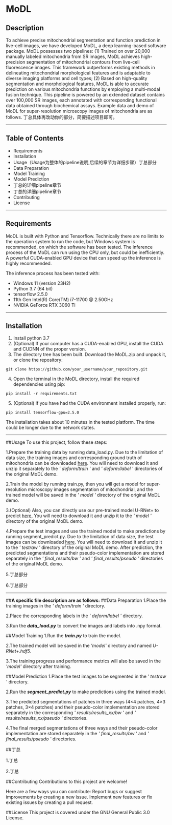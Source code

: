 
# **MoDL**
## Description
To achieve precise mitochondrial segmentation and function prediction in live-cell images, we have developed MoDL,
a deep learning-based software package. MoDL possesses two pipelines: 
(1) Trained on over 20,000 manually labeled mitochondria from SR images, MoDL achieves high-precision segmentation of 
mitochondrial contours from live-cell fluorescence images. This framework outperforms existing methods in delineating 
mitochondrial morphological features and is adaptable to diverse imaging platforms and cell types; 
(2) Based on high-quality segmentation and morphological features, MoDL is able to accurate prediction on various 
mitochondria functions by employing a multi-modal fusion technique. This pipeline is powered by an extended dataset 
contains over 100,000 SR images, each annotated with corresponding functional data obtained through biochemical assays. 
Example data and demo of MoDL for super-resolution microscopy images of mitochondria are as follows.
丁总具体再改动你的部分，简要描述项目即可。

***

## Table of Contents
 * Requirements
 * Installation
 * Usage（Usage为整体的pipeline说明,后续的章节为详细步骤）丁总部分
 * Data Preparation
 * Model Training
 * Model Prediction
 * 丁总的详细pipeline章节
 * 丁总的详细pipeline章节
 * Contributing
 * License

***

## Requirements

MoDL is built with Python and Tensorflow. Technically there are no limits to the operation system to run the code, 
but Windows system is recommended, on which the software has been tested. The inference process of the MoDL can 
run using the CPU only, but could be inefficiently. A powerful CUDA-enabled GPU device that can speed up the 
inference is highly recommended.

The inference process has been tested with:

 * Windows 11 (version 23H2)
 * Python 3.7 (64 bit)
 * tensorflow 2.5.0
 * 11th Gen Intel(R) Core(TM) i7-11700 @ 2.50GHz
 * NVIDIA GeForce RTX 3060 Ti

***

## Installation

1. Install python 3.7 
2. (Optional) If your computer has a CUDA-enabled GPU, install the CUDA and CUDNN of the proper version.
3. The directory tree has been built. Download the MoDL.zip and unpack it, or clone the repository:
```
git clone https://github.com/your_username/your_repository.git 
```

4. Open the terminal in the MoDL directory, install the required dependencies using pip:

```
pip install -r requirements.txt
```

5. (Optional) If you have had the CUDA environment installed properly, run:

```
pip install tensorflow-gpu=2.5.0
```

The installation takes about 10 minutes in the tested platform. The time could be longer due to the network states.

*** 

##Usage
To use this project, follow these steps:

1.Prepare the training data by running data_load.py. Due to the limitation of data size, the training images and 
corresponding ground truth of mitochondria can be downloaded [here](丁总训练集512大小的train原图和label标签的链接地址). 
You will need to download it and unzip it separately to the *' deform/train '* and *' deform/label '* directories 
of the original MoDL demo.

2.Train the model by running train.py, then you will get a model for super-resolution microscopy images segmentation of
mitochondrial, and the trained model will be saved in the *' model '* directory of the original MoDL demo.

3.(Optional) Also, you can directly use our pre-trained model U-RNet+ to predict [here](丁总预训练模型链接地址), You will 
need to download it and unzip it to the *' model '* directory of the original MoDL demo.

4.Prepare the test images and use the trained model to make predictions by running segment_predict.py. Due to the 
limitation of data size, the test images can be downloaded [here](丁总测试集2048大小的原图链接地址). You will need to 
download it and unzip it to the *' testraw '* directory of the original MoDL demo. After prediction, the predicted 
segmentations and their pseudo-color implementation are stored separately in the *' final_results/bw '* and 
*' final_results/pseudo '* directories of the original MoDL demo.

5.丁总部分

6.丁总部分

***
##**A specific file description are as follows:**
##Data Preparation
1.Place the training images in the *' deform/train '* directory. 

2.Place the corresponding labels in the *' deform/label '* directory.

3.Run the ***data_load.py*** to convert the images and labels into .npy format.


##Model Training
1.Run the ***train.py*** to train the model.

2.The trained model will be saved in the *'model'* directory and named *U-RNet+.hdf5*.

3.The training progress and performance metrics will also be saved in the *'model'* directory after training.


##Model Prediction
1.Place the test images to be segmented in the *' testraw '* directory.

2.Run the ***segment_predict.py*** to make predictions using the trained model.

3.The predicted segmentations of patches in three ways (4×4 patches, 4×3 patches, 3×4 patches) and their pseudo-color 
implementation are stored separately in the corresponding *' results/results_xx/bw '* and 
*' results/results_xx/pseudo '* directories.

4.The final merged segmentations of three ways and their pseudo-color implementation are stored separately in the 
*' final_results/bw '* and *' final_results/pseudo '* directories.

##丁总

1.丁总

2.丁总


##Contributing
Contributions to this project are welcome! 

Here are a few ways you can contribute:
Report bugs or suggest improvements by creating a new issue.
Implement new features or fix existing issues by creating a pull request.


##License
This project is covered under the GNU General Public 3.0 License.


 


